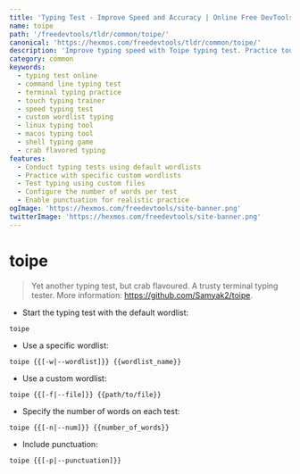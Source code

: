 ```yaml
---
title: 'Typing Test - Improve Speed and Accuracy | Online Free DevTools by Hexmos'
name: toipe
path: '/freedevtools/tldr/common/toipe/'
canonical: 'https://hexmos.com/freedevtools/tldr/common/toipe/'
description: 'Improve typing speed with Toipe typing test. Practice touch typing, enhance accuracy, and customize wordlists with this terminal tool. Free online tool, no registration required.'
category: common
keywords:
  - typing test online
  - command line typing test
  - terminal typing practice
  - touch typing trainer
  - speed typing test
  - custom wordlist typing
  - linux typing tool
  - macos typing tool
  - shell typing game
  - crab flavored typing
features:
  - Conduct typing tests using default wordlists
  - Practice with specific custom wordlists
  - Test typing using custom files
  - Configure the number of words per test
  - Enable punctuation for realistic practice
ogImage: 'https://hexmos.com/freedevtools/site-banner.png'
twitterImage: 'https://hexmos.com/freedevtools/site-banner.png'
---
```


# toipe

> Yet another typing test, but crab flavoured.
> A trusty terminal typing tester.
> More information: <https://github.com/Samyak2/toipe>.

- Start the typing test with the default wordlist:

`toipe`

- Use a specific wordlist:

`toipe {{[-w|--wordlist]}} {{wordlist_name}}`

- Use a custom wordlist:

`toipe {{[-f|--file]}} {{path/to/file}}`

- Specify the number of words on each test:

`toipe {{[-n|--num]}} {{number_of_words}}`

- Include punctuation:

`toipe {{[-p|--punctuation]}}`
